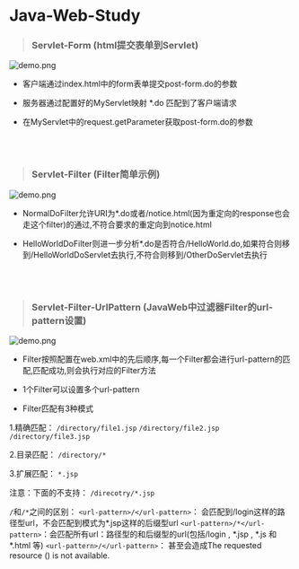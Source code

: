 # Java-Web-Study

> ### Servlet-Form (html提交表单到Servlet)

![demo.png](http://images2015.cnblogs.com/blog/607542/201705/607542-20170519144553619-1425515307.png)

* 客户端通过index.html中的form表单提交post-form.do的参数

* 服务器通过配置好的MyServlet映射 *.do 匹配到了客户端请求

* 在MyServlet中的request.getParameter获取post-form.do的参数

<br/>
<br/>

> ### Servlet-Filter (Filter简单示例)

![demo.png](http://images2015.cnblogs.com/blog/607542/201705/607542-20170522141756960-101262325.png)

* NormalDoFilter允许URI为*.do或者/notice.html(因为重定向的response也会走这个filter)的通过,不符合要求的重定向到notice.html

* HelloWorldDoFilter则进一步分析*.do是否符合/HelloWorld.do,如果符合则移到/HelloWorldDoServlet去执行,不符合则移到/OtherDoServlet去执行

<br/>
<br/>

> ### Servlet-Filter-UrlPattern (JavaWeb中过滤器Filter的url-pattern设置)

![demo.png](http://images2015.cnblogs.com/blog/607542/201705/607542-20170522154057070-2040453993.png)

* Filter按照配置在web.xml中的先后顺序,每一个Filter都会进行url-pattern的匹配,匹配成功,则会执行对应的Filter方法

* 1个Filter可以设置多个url-pattern

* Filter匹配有3种模式

1.精确匹配：
  `/directory/file1.jsp`
  `/directory/file2.jsp`
  `/directory/file3.jsp`
  
2.目录匹配：
  `/directory/*`
 
3.扩展匹配：
`*.jsp`
 
注意：下面的不支持：
`/direcotry/*.jsp`

`/`和`/*`之间的区别：
`<url-pattern>/</url-pattern>`： 会匹配到/login这样的路径型url，不会匹配到模式为*.jsp这样的后缀型url
`<url-pattern>/*</url-pattern>`：会匹配所有url：路径型的和后缀型的url(包括/login , *.jsp , *.js 和 *.html 等)
`<url-pattern>/</url-pattern>`： 甚至会造成The requested resource () is not available.

<br/>
<br/>
